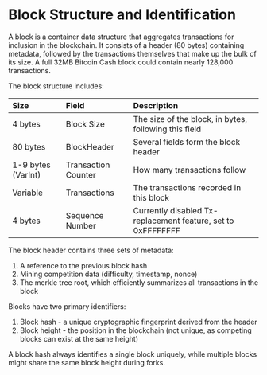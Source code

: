 # Block Structure and Identification

A block is a container data structure that aggregates transactions for inclusion in the blockchain. It consists of a header (80 bytes) containing metadata, followed by the transactions themselves that make up the bulk of its size. A full 32MB Bitcoin Cash block could contain nearly 128,000 transactions.

The block structure includes:

| Size               | Field               | Description                                                  |
| :----------------- | :------------------ | :----------------------------------------------------------- |
| 4 bytes            | Block Size          | The size of the block, in bytes, following this field        |
| 80 bytes           | BlockHeader         | Several fields form the block header                         |
| 1-9 bytes (VarInt) | Transaction Counter | How many transactions follow                                 |
| Variable           | Transactions        | The transactions recorded in this block                      |
| 4 bytes            | Sequence Number     | Currently disabled Tx-replacement feature, set to 0xFFFFFFFF |

The block header contains three sets of metadata:
1. A reference to the previous block hash
2. Mining competition data (difficulty, timestamp, nonce)
3. The merkle tree root, which efficiently summarizes all transactions in the block

Blocks have two primary identifiers:
1. Block hash - a unique cryptographic fingerprint derived from the header
2. Block height - the position in the blockchain (not unique, as competing blocks can exist at the same height)

A block hash always identifies a single block uniquely, while multiple blocks might share the same block height during forks.